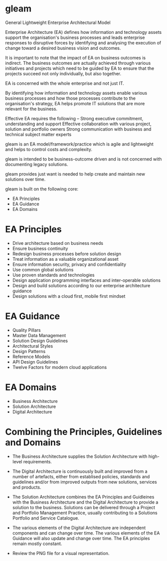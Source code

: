 # gleam
General Lightweight Enterprise Architectural Model

Enterprise Architecture (EA) defines how information and technology assets support the organisation's business processes and leads enterprise responses to disruptive forces by identifying and analysing the execution of change toward a desired business vision and outcomes.

It is important to note that the impact of EA on business outcomes is indirect. The business outcomes are actually achieved through various initiatives and projects which need to be guided by EA to ensure that the projects succeed not only individually, but also together.

EA is concerned with the whole enterprise and not just IT.

By identifying how information and technology assets enable various business processes and how those processes contribute to the organisation's strategy, EA helps promote IT solutions that are more relevant for the business.

Effective EA requires the following – 
Strong executive commitment, understanding and support
Effective collaboration with various project, solution and portfolio owners
Strong communication with business and technical subject matter experts

gleam is an EA model/framework/practice which is agile and lightweight and helps to control costs and complexity.

gleam is intended to be business-outcome driven and is not concerned with documenting legacy solutions.

gleam provides just want is needed to help create and maintain new solutions over time.

gleam is built on the following core:

* EA Principles 
* EA Guidance
* EA Domains

# EA Principles
* Drive architecture based on business needs
* Ensure business continuity
* Redesign business processes before solution design
* Treat information as a valuable organizational asset
* Ensure information security, privacy and confidentiality
* Use common global solutions
* Use proven standards and technologies
* Design application programming interfaces and inter-operable solutions
* Design and build solutions according to our enterprise architecture guidance
* Design solutions with a cloud first, mobile first mindset

# EA Guidance
* Quality Pillars
* Master Data Management
* Solution Design Guidelines
* Architectural Styles
* Design Patterns
* Reference Models
* API Design Guidelines
* Twelve Factors for modern cloud applications

# EA Domains
* Business Architecture
* Solution Architecture
* Digital Architecture

# Combining the Principles, Guidelines and Domains
* The Business Architecture supplies the Solution Architecture with high-level requirements.
* The Digital Architecture is continuously built and improved from a number of artefacts, either from establised policies, standards and guidelines and/or from improved outputs from new solutions, services and products. 
* The Solution Architecture combines the EA Principles and Guidleines with the Business Architecture and the Digital Architecture to provide a solution to the business. Solutions can be delivered through a Project and Portfolio Management Practice, usually contributing to a Solutions Portfolio and Service Catalogue.
* The various elements of the Digital Architecture are independent components and can change over time. The various elements of the EA Guidance will also update and change over time. The EA principles remain mostly constant.

* Review the PNG file for a visual representation.


